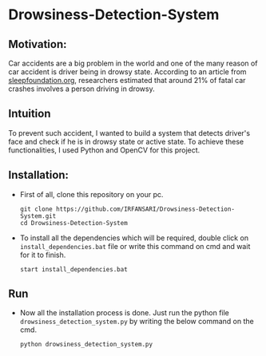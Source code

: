 # Drowsiness-Detection-System

## Motivation:
  Car accidents are a big problem in the world and one of the many reason of car accident is driver being in drowsy state.
  According to an article from [sleepfoundation.org](https://www.sleepfoundation.org/sleep-news/drowsy-driving-is-a-factor-in-21-percent-of-fatal-crashes), researchers estimated that around 21% of fatal car crashes involves a person driving in drowsy.

## Intuition
  To prevent such accident, I wanted to build a system that detects driver's face and check if he is in drowsy state or active state. To achieve these functionalities, I used Python and OpenCV for this project.

## Installation:
  * First of all, clone this repository on your pc.
    ```
    git clone https://github.com/IRFANSARI/Drowsiness-Detection-System.git
    cd Drowsiness-Detection-System
    ```
    
  * To install all the dependencies which will be required, double click on ```install_dependencies.bat``` file or write this command on cmd and wait for it to finish.
    ```
    start install_dependencies.bat
    ```
    
## Run
  * Now all the installation process is done. Just run the python file ```drowsiness_detection_system.py``` by writing the below command on the cmd.
    ```
    python drowsiness_detection_system.py
    ```
